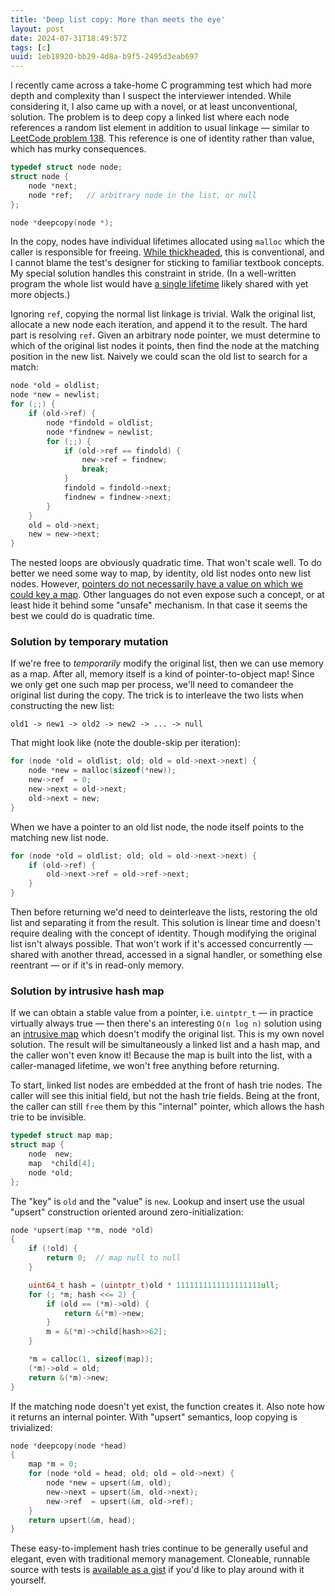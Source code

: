 ```yaml
---
title: 'Deep list copy: More than meets the eye'
layout: post
date: 2024-07-31T18:49:57Z
tags: [c]
uuid: 1eb18920-bb29-4d8a-b9f5-2495d3eab697
---
```


I recently came across a take-home C programming test which had more depth
and complexity than I suspect the interviewer intended. While considering
it, I also came up with a novel, or at least unconventional, solution. The
problem is to deep copy a linked list where each node references a random
list element in addition to usual linkage — similar to [LeetCode problem
138][leet]. This reference is one of identity rather than value, which has
murky consequences.

```c
typedef struct node node;
struct node {
    node *next;
    node *ref;   // arbitrary node in the list, or null
};

node *deepcopy(node *);
```

In the copy, nodes have individual lifetimes allocated using `malloc`
which the caller is responsible for freeing. [While thickheaded][lt], this
is conventional, and I cannot blame the test's designer for sticking to
familiar textbook concepts. My special solution handles this constraint in
stride. (In a well-written program the whole list would have [a single
lifetime][arena] likely shared with yet more objects.)

Ignoring `ref`, copying the normal list linkage is trivial. Walk the
original list, allocate a new node each iteration, and append it to the
result. The hard part is resolving `ref`. Given an arbitrary node pointer,
we must determine to which of the original list nodes it points, then find
the node at the matching position in the new list. Naively we could scan
the old list to search for a match:

```c
node *old = oldlist;
node *new = newlist;
for (;;) {
    if (old->ref) {
        node *findold = oldlist;
        node *findnew = newlist;
        for (;;) {
            if (old->ref == findold) {
                new->ref = findnew;
                break;
            }
            findold = findold->next;
            findnew = findnew->next;
        }
    }
    old = old->next;
    new = new->next;
}
```

The nested loops are obviously quadratic time. That won't scale well. To
do better we need some way to map, by identity, old list nodes onto new
list nodes. However, [pointers do not necessarily have a value on which we
could key a map][hash]. Other languages do not even expose such a concept,
or at least hide it behind some "unsafe" mechanism. In that case it seems
the best we could do is quadratic time.

### Solution by temporary mutation

If we're free to *temporarily* modify the original list, then we can use
memory as a map. After all, memory itself is a kind of pointer-to-object
map! Since we only get one such map per process, we'll need to comandeer
the original list during the copy. The trick is to interleave the two
lists when constructing the new list:

    old1 -> new1 -> old2 -> new2 -> ... -> null

That might look like (note the double-skip per iteration):

```c
for (node *old = oldlist; old; old = old->next->next) {
    node *new = malloc(sizeof(*new));
    new->ref  = 0;
    new->next = old->next;
    old->next = new;
}
```

When we have a pointer to an old list node, the node itself points to the
matching new list node.

```c
for (node *old = oldlist; old; old = old->next->next) {
    if (old->ref) {
        old->next->ref = old->ref->next;
    }
}
```

Then before returning we'd need to deinterleave the lists, restoring the
old list and separating it from the result. This solution is linear time
and doesn't require dealing with the concept of identity. Though modifying
the original list isn't always possible. That won't work if it's accessed
concurrently — shared with another thread, accessed in a signal handler,
or something else reentrant — or if it's in read-only memory.

### Solution by intrusive hash map

If we can obtain a stable value from a pointer, i.e. `uintptr_t` — in
practice virtually always true — then there's an interesting `O(n log n)`
solution using an [intrusive map][ht] which doesn't modify the original
list. This is my own novel solution. The result will be simultaneously a
linked list and a hash map, and the caller won't even know it! Because the
map is built into the list, with a caller-managed lifetime, we won't free
anything before returning.

To start, linked list nodes are embedded at the front of hash trie nodes.
The caller will see this initial field, but not the hash trie fields.
Being at the front, the caller can still `free` them by this "internal"
pointer, which allows the hash trie to be invisible.

```c
typedef struct map map;
struct map {
    node  new;
    map  *child[4];
    node *old;
};
```

The "key" is `old` and the "value" is `new`. Lookup and insert use the
usual "upsert" construction oriented around zero-initialization:

```c
node *upsert(map **m, node *old)
{
    if (!old) {
        return 0;  // map null to null
    }

    uint64_t hash = (uintptr_t)old * 1111111111111111111ull;
    for (; *m; hash <<= 2) {
        if (old == (*m)->old) {
            return &(*m)->new;
        }
        m = &(*m)->child[hash>>62];
    }

    *m = calloc(1, sizeof(map));
    (*m)->old = old;
    return &(*m)->new;
}
```

If the matching node doesn't yet exist, the function creates it. Also note
how it returns an internal pointer. With "upsert" semantics, loop copying
is trivialized:

```c
node *deepcopy(node *head)
{
    map *m = 0;
    for (node *old = head; old; old = old->next) {
        node *new = upsert(&m, old);
        new->next = upsert(&m, old->next);
        new->ref  = upsert(&m, old->ref);
    }
    return upsert(&m, head);
}
```

These easy-to-implement hash tries continue to be generally useful and
elegant, even with traditional memory management. Cloneable, runnable
source with tests is [available as a gist][gist] if you'd like to play
around with it yourself.


[arena]: /blog/2023/09/27/
[gist]: https://gist.github.com/skeeto/9aedc59629de75c07a9533dcfb83af66
[hash]: /blog/2016/05/30/
[ht]: /blog/2023/09/30/
[leet]: https://leetcode.com/problems/copy-list-with-random-pointer/
[lt]: https://www.youtube.com/watch?v=f4ioc8-lDc0&t=4407s
[map]: https://nullprogram.com/blog/2023/09/30/
